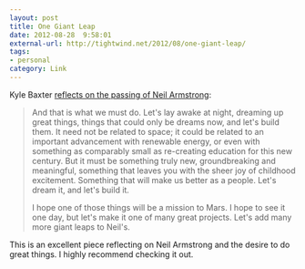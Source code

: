 ```yaml
---
layout: post
title: One Giant Leap
date: 2012-08-28  9:58:01
external-url: http://tightwind.net/2012/08/one-giant-leap/
tags:
- personal
category: Link
---
```

Kyle Baxter [reflects on the passing of Neil Armstrong](http://tightwind.net/2012/08/one-giant-leap/):

> And that is what we must do. Let's lay awake at night, dreaming up great things, things that could only be dreams now, and let's build them. It need not be related to space; it could be related to an important advancement with renewable energy, or even with something as comparably small as re-creating education for this new century. But it must be something truly new, groundbreaking and meaningful, something that leaves you with the sheer joy of childhood excitement. Something that will make us better as a people. Let's dream it, and let's build it.
> 
> I hope one of those things will be a mission to Mars. I hope to see it one day, but let's make it one of many great projects. Let's add many more giant leaps to Neil's.

This is an excellent piece reflecting on Neil Armstrong and the desire to do great things. I highly recommend checking it out.
